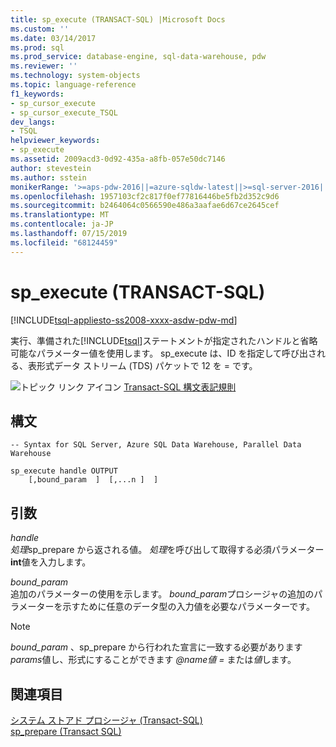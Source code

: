 ```yaml
---
title: sp_execute (TRANSACT-SQL) |Microsoft Docs
ms.custom: ''
ms.date: 03/14/2017
ms.prod: sql
ms.prod_service: database-engine, sql-data-warehouse, pdw
ms.reviewer: ''
ms.technology: system-objects
ms.topic: language-reference
f1_keywords:
- sp_cursor_execute
- sp_cursor_execute_TSQL
dev_langs:
- TSQL
helpviewer_keywords:
- sp_execute
ms.assetid: 2009acd3-0d92-435a-a8fb-057e50dc7146
author: stevestein
ms.author: sstein
monikerRange: '>=aps-pdw-2016||=azure-sqldw-latest||>=sql-server-2016||=sqlallproducts-allversions||>=sql-server-linux-2017||=azuresqldb-mi-current'
ms.openlocfilehash: 1957103cf2c817f0ef77816446be5fb2d352c9d6
ms.sourcegitcommit: b2464064c0566590e486a3aafae6d67ce2645cef
ms.translationtype: MT
ms.contentlocale: ja-JP
ms.lasthandoff: 07/15/2019
ms.locfileid: "68124459"
---
```

# <a name="spexecute-transact-sql"></a>sp_execute (TRANSACT-SQL)
[!INCLUDE[tsql-appliesto-ss2008-xxxx-asdw-pdw-md](../../includes/tsql-appliesto-ss2008-xxxx-asdw-pdw-md.md)]

  実行、準備された[!INCLUDE[tsql](../../includes/tsql-md.md)]ステートメントが指定されたハンドルと省略可能なパラメーター値を使用します。 sp_execute は、ID を指定して呼び出される、表形式データ ストリーム (TDS) パケットで 12 を = です。  
  
 ![トピック リンク アイコン](../../database-engine/configure-windows/media/topic-link.gif "トピック リンク アイコン") [Transact-SQL 構文表記規則](../../t-sql/language-elements/transact-sql-syntax-conventions-transact-sql.md)  
  
## <a name="syntax"></a>構文  
  
```  
-- Syntax for SQL Server, Azure SQL Data Warehouse, Parallel Data Warehouse  
  
sp_execute handle OUTPUT  
    [,bound_param  ]  [,...n ]  ]  
```  
  
## <a name="arguments"></a>引数  
 *handle*  
 *処理*sp_prepare から返される値。 *処理*を呼び出して取得する必須パラメーター **int**値を入力します。  
  
 *bound_param*  
 追加のパラメーターの使用を示します。 *bound_param*プロシージャの追加のパラメーターを示すために任意のデータ型の入力値を必要なパラメーターです。  
  
> [!NOTE]  
>  *bound_param* 、sp_prepare から行われた宣言に一致する必要があります*params*値し、形式にすることができます *@name値 =* または*値*します。  
  
## <a name="see-also"></a>関連項目  
 [システム ストアド プロシージャ &#40;Transact-SQL&#41;](../../relational-databases/system-stored-procedures/system-stored-procedures-transact-sql.md)   
 [sp_prepare &#40;Transact SQL&#41;](../../relational-databases/system-stored-procedures/sp-prepare-transact-sql.md)  
  
  
